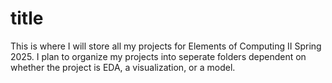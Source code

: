  # title 

This is where I will store all my projects for Elements of Computing II Spring 2025. I plan to organize my projects into seperate folders dependent on whether the project is EDA, a visualization, or a model.
 